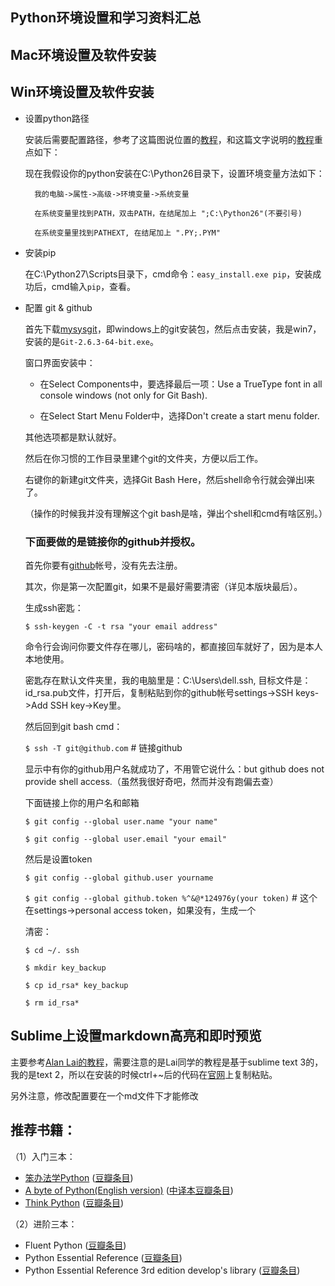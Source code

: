 ## Python环境设置和学习资料汇总


## Mac环境设置及软件安装



## Win环境设置及软件安装

* 设置python路径

	安装后需要配置路径，参考了这篇图说位置的[教程](http://jingyan.baidu.com/article/d5a880eb6aca7213f047cc6c.html)，和这篇文字说明的[教程](http://blog.sina.com.cn/s/blog_63597aa50100iycp.html)重点如下：

	现在我假设你的python安装在C:\Python26目录下，设置环境变量方法如下：
    
    	我的电脑->属性->高级->环境变量->系统变量
    
    	在系统变量里找到PATH，双击PATH，在结尾加上 ";C:\Python26"(不要引号)
    
    	在系统变量里找到PATHEXT, 在结尾加上 ".PY;.PYM" 


* 安装pip

    在C:\Python27\Scripts目录下，cmd命令：```easy_install.exe pip```，安装成功后，cmd输入```pip```，查看。


* 配置 git & github

	首先下载[mysysgit](https://git-for-windows.github.io/)，即windows上的git安装包，然后点击安装，我是win7，安装的是```Git-2.6.3-64-bit.exe```。

	窗口界面安装中：
　
	* 在Select Components中，要选择最后一项：Use a TrueType font in all console windows (not only for Git Bash).

	* 在Select Start Menu Folder中，选择Don't create a start menu folder. 

	其他选项都是默认就好。

	然后在你习惯的工作目录里建个git的文件夹，方便以后工作。

	右键你的新建git文件夹，选择Git Bash Here，然后shell命令行就会弹出l来了。

	（操作的时候我并没有理解这个git bash是啥，弹出个shell和cmd有啥区别。）

	### 下面要做的是链接你的github并授权。

	首先你要有[github](http://github.com)帐号，没有先去注册。

	其次，你是第一次配置git，如果不是最好需要清密（详见本版块最后）。

	生成ssh密匙：

	```$ ssh-keygen -C -t rsa "your email address"```

	命令行会询问你要文件存在哪儿，密码啥的，都直接回车就好了，因为是本人本地使用。

	密匙存在默认文件夹里，我的电脑里是：C:\Users\dell\.ssh, 目标文件是：id_rsa.pub文件，打开后，复制粘贴到你的github帐号settings->SSH keys->Add SSH key->Key里。

	然后回到git bash cmd：

	```$ ssh -T git@github.com``` # 链接github

	显示中有你的github用户名就成功了，不用管它说什么：but github does not provide shell access.（虽然我很好奇吧，然而并没有跑偏去查）

	下面链接上你的用户名和邮箱

	```$ git config --global user.name "your name"```
	
	```$ git config --global user.email "your email"```

	然后是设置token

	```$ git config --global github.user yourname```
	
	```$ git config --global github.token %^&@*124976y(your token)``` # 这个在settings->personal access token，如果没有，生成一个
	
	清密：

    ```$ cd ~/. ssh```

    ```$ mkdir key_backup```

    ```$ cp id_rsa* key_backup```

    ```$ rm id_rsa*```


## Sublime上设置markdown高亮和即时预览

主要参考[Alan Lai的教程](https://wzzlj.gitbooks.io/wzzljomooc2py/content/Begin/peizhi_sublime_markdown.html)，需要注意的是Lai同学的教程是基于sublime text 3的，我的是text 2，所以在安装的时候ctrl+~后的代码在[官网](https://packagecontrol.io/installation#st2)上复制粘贴。

另外注意，修改配置要在一个md文件下才能修改



## 推荐书籍：

（1）入门三本： 

* [笨办法学Python]() ([豆瓣条目](http://book.douban.com/subject/26264642/))
* [A byte of Python(English version)](http://www.swaroopch.com/notes/python/) ([中译本豆瓣条目](http://book.douban.com/subject/5948760/))
* [Think Python](http://www.greenteapress.com/thinkpython/thinkpython.pdf) ([豆瓣条目](http://book.douban.com/subject/10779534/))

（2）进阶三本：
* Fluent Python ([豆瓣条目](http://book.douban.com/subject/26278021/))
* Python Essential Reference ([豆瓣条目](http://book.douban.com/subject/3273420/))
* Python Essential Reference 3rd edition develop's library ([豆瓣条目](http://book.douban.com/subject/1758560/))